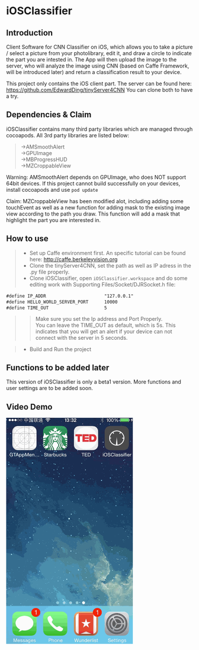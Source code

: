 iOSClassifier
=============

Introduction
-------------
Client Software for CNN Classifier on iOS, which allows you to take a picture / select a picture from your photolibrary, edit it, and draw a circle to indicate the part you are intested in. The App will then upload the image to the server, who will analyze the image using CNN (based on Caffe Framework, will be introduced later) and return a classification result to your device.

This project only contains the iOS client part. The server can be found here: https://github.com/EdwardDing/tinyServer4CNN
You can clone both to have a try.

Dependencies & Claim
-------------
iOSClassifier contains many third party libraries which are managed through cocoapods. All 3rd party libraries are listed below:

> ->AMSmoothAlert<br>
> ->GPUImage<br>
> ->MBProgressHUD<br>
> ->MZCroppableView

Warning: AMSmoothAlert depends on GPUImage, who does NOT support 64bit devices.
If this project cannot build successfully on your devices, install cocoapods and use `pod update`

Claim: MZCroppableView has been modified alot, including adding some touchEvent as well as a new function for adding mask to the existing image view according to the path you draw. This function will add a mask that highlight the part you are interested in.

How to use
--------------

>* Set up Caffe environment first. An specific tutorial can be found here: http://caffe.berkeleyvision.org<br>
>* Clone the tinyServer4CNN, set the path as well as IP adress in the .py file properly.<br>
>* Clone iOSClassifier, open `iOSClassifier.workspace` and do some editing work with Supporting Files/Socket/DJRSocket.h file:<br>
        
    #define IP_ADDR                      "127.0.0.1"
    #define HELLO_WORLD_SERVER_PORT      10000
    #define TIME_OUT                     5
    
> > Make sure you set the Ip address and Port Properly. <br>
> > You can leave the TIME_OUT as default, which is 5s. This indicates that you will get an alert if your device can not connect with the server in 5 seconds.<br>

>* Build and Run the project<br>

Functions to be added later
----------------------

This version of iOSClassifier is only a beta1 version.
More functions and user settings are to be added soon.

Video Demo
--------------------

![](https://github.com/EdwardDing/gitImage/raw/master/iOSClassifierDEMO.gif "Demo for iOSClassifier")
